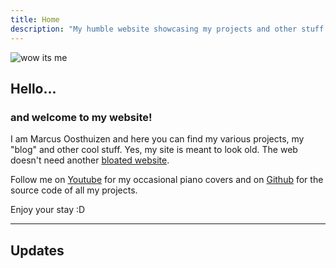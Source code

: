 ```yaml
---
title: Home
description: "My humble website showcasing my projects and other stuff!"
---
```

<img
  id="me"
  src="/images/me.jpg"
  alt="wow its me">

## Hello...

### and welcome to my website!

I am Marcus Oosthuizen and here you can find my various projects, my "blog" and other cool stuff. Yes, my site is meant to look old. The web doesn't need another [bloated website](https://www.youtube.com/watch?v=cvDyQUpaFf4).

Follow me on [Youtube](https://youtube.com/@marcusoosthuizen) for my occasional piano covers and on [Github](https://github.com/marcusoosthuizen) for the source code of all my projects.

Enjoy your stay :D

---

## Updates